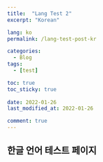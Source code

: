 ```yaml
---
title:  "Lang Test 2"
excerpt: "Korean"

lang: ko
permalink: /lang-test-post-kr

categories:
  - Blog
tags:
  - [test]

toc: true
toc_sticky: true
 
date: 2022-01-26
last_modified_at: 2022-01-26

comment: true
---
```


## 한글 언어 테스트 페이지